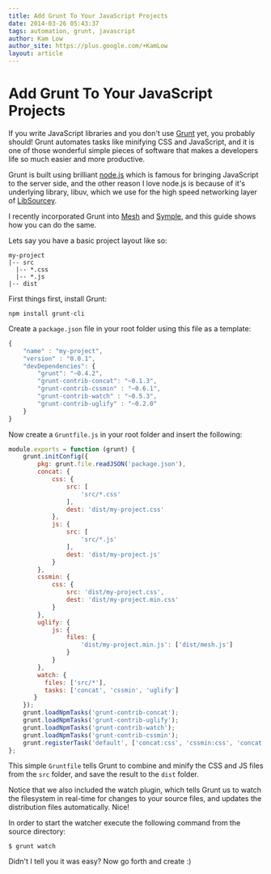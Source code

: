 ```yaml
---
title: Add Grunt To Your JavaScript Projects
date: 2014-03-26 05:43:37
tags: automation, grunt, javascript
author: Kam Low
author_site: https://plus.google.com/+KamLow
layout: article
---
```

# Add Grunt To Your JavaScript Projects

If you write JavaScript libraries and you don't use <a href="http://gruntjs.com/" title="Grunt" target="_blank">Grunt</a> yet, you probably should! Grunt automates tasks like minifying CSS and JavaScript, and it is one of those wonderful simple pieces of software that makes a developers life so much easier and more productive.

Grunt is built using brilliant <a href="http://nodejs.org/" target="_blank">node.js</a> which is famous for bringing JavaScript to the server side, and the other reason I love node.js is because of it's underlying library, libuv, which we use for the high speed networking layer of <a href="http://sourcey.com/libsourcey/" title="LibSourcey">LibSourcey</a>.

I recently incorporated Grunt into <a href="http://sourcey.com/mesh/" title="Mesh" target="_blank">Mesh</a> and <a href="http://sourcey.com/symple/" title="Symple" target="_blank">Symple</a>, and this guide shows how you can do the same. 

Lets say you have a basic project layout like so:

~~~ 
my-project
|-- src
  |-- *.css
  |-- *.js
|-- dist
~~~ 

First things first, install Grunt:

~~~ 
npm install grunt-cli
~~~ 

Create a `package.json` file in your root folder using this file as a template:

~~~ javascript
{
    "name" : "my-project",
    "version" : "0.0.1",
    "devDependencies": {    
        "grunt": "~0.4.2",
        "grunt-contrib-concat": "~0.1.3",
        "grunt-contrib-cssmin" : "~0.6.1",
        "grunt-contrib-watch" : "~0.5.3",
        "grunt-contrib-uglify" : "~0.2.0"
    }
}
~~~ 

Now create a `Gruntfile.js` in your root folder and insert the following:

~~~ javascript
module.exports = function (grunt) {
    grunt.initConfig({
        pkg: grunt.file.readJSON('package.json'),
        concat: {
            css: {
                src: [
                    'src/*.css'
                ],
                dest: 'dist/my-project.css'
            },
            js: {
                src: [
                    'src/*.js'
                ],
                dest: 'dist/my-project.js'
            }
        },
        cssmin: {
            css: {
                src: 'dist/my-project.css',
                dest: 'dist/my-project.min.css'
            }
        },
        uglify: {
            js: {
                files: {
                    'dist/my-project.min.js': ['dist/mesh.js']
                }
            }
        },
        watch: {
          files: ['src/*'],
          tasks: ['concat', 'cssmin', 'uglify']
       }
    });
    grunt.loadNpmTasks('grunt-contrib-concat');
    grunt.loadNpmTasks('grunt-contrib-uglify');
    grunt.loadNpmTasks('grunt-contrib-watch');
    grunt.loadNpmTasks('grunt-contrib-cssmin');
    grunt.registerTask('default', ['concat:css', 'cssmin:css', 'concat:js', 'uglify:js']);
};
~~~ 

This simple `Gruntfile` tells Grunt to combine and minify the CSS and JS files from the `src` folder, and save the result to the `dist` folder.

Notice that we also included the watch plugin, which tells Grunt us to watch the filesystem in real-time for changes to your source files, and updates the distribution files automatically. Nice!

In order to start the watcher execute the following command from the source directory:

~~~ 
$ grunt watch
~~~ 

Didn't I tell you it was easy? Now go forth and create :)